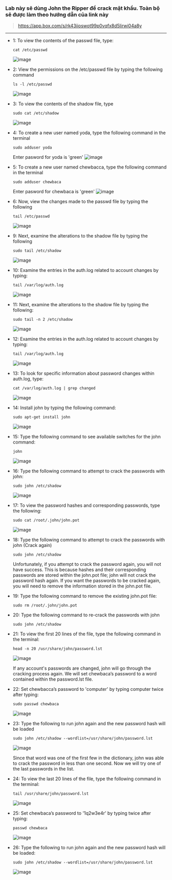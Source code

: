 ### Lab này sẽ dùng John the Ripper để crack mật khẩu. Toàn bộ sẽ được làm theo hướng dẫn của link này

> https://app.box.com/s/rk43iioswot99p0vqfx8d5lirwi04a8y
***
* 1: To view the contents of the passwd file, type:
  ```
  cat /etc/passwd
  ```
  ![image](https://github.com/user-attachments/assets/5199f26a-4beb-4f17-9369-b985bff04276)

* 2: View the permissions on the /etc/passwd file by typing the following command
  ```
  ls -l /etc/passwd
  ```
  ![image](https://github.com/user-attachments/assets/8efa3ef5-f0df-4aae-a46a-7b7a5c398582)

* 3: To view the contents of the shadow file, type
  ```
  sudo cat /etc/shadow
  ```
  ![image](https://github.com/user-attachments/assets/643a77de-107b-4e32-9b27-c9337ef13997)

* 4: To create a new user named yoda, type the following command in the terminal
  ```
  sudo adduser yoda
  ```
  Enter pasword for yoda is 'green'
  ![image](https://github.com/user-attachments/assets/388b71a1-2716-4289-af24-d5fe7011bd06)

* 5: To create a new user named chewbacca, type the following command in the terminal
  ```
  sudo adduser chewbaca
  ```
  Enter pasword for chewbaca is 'green'
  ![image](https://github.com/user-attachments/assets/d0a774a9-f551-48b9-b8f6-ae517a32a0b3)

* 6: Now, view the changes made to the passwd file by typing the following
  ```
  tail /etc/passwd 
  ```
  ![image](https://github.com/user-attachments/assets/ba59ae2f-4732-41f6-9668-25f375937bb5)

* 9: Next, examine the alterations to the shadow file by typing the following
  ```
  sudo tail /etc/shadow
  ```
  ![image](https://github.com/user-attachments/assets/62b21922-5844-412a-be60-ae5e819d46f3)

* 10: Examine the entries in the auth.log related to account changes by typing:
  ```
  tail /var/log/auth.log
  ```
  ![image](https://github.com/user-attachments/assets/263ef358-7d57-4a7c-a421-3ce193cdac21)

* 11: Next, examine the alterations to the shadow file by typing the following:
  ```
  sudo tail -n 2 /etc/shadow 
  ```
  ![image](https://github.com/user-attachments/assets/0787a669-d5dc-4a05-ad81-11eb4e4e9846)

* 12: Examine the entries in the auth.log related to account changes by typing:
  ```
  tail /var/log/auth.log
  ```
  ![image](https://github.com/user-attachments/assets/941383a1-fec5-479e-b345-2bae632d67e2)

* 13: To look for specific information about password changes within auth.log, type:
  ```
  cat /var/log/auth.log | grep changed
  ```
  ![image](https://github.com/user-attachments/assets/0edfc3b8-c404-4b67-8f2a-8c23102e2457)

* 14: Install john by typing the following command:
  ```
  sudo apt-get install john
  ```
  ![image](https://github.com/user-attachments/assets/0c98aedb-a8f3-45f4-a3eb-a5f48162fcba)

* 15: Type the following command to see available switches for the john command:
  ```
  john
  ```
  ![image](https://github.com/user-attachments/assets/bbb90557-404a-45c0-ab45-b8d8cf0c7d7f)

* 16: Type the following command to attempt to crack the passwords with john:
  ```
  sudo john /etc/shadow 
  ```
  ![image](https://github.com/user-attachments/assets/cd541b8e-b704-4e3b-93ea-f62abbd1670e)

* 17: To view the password hashes and corresponding passwords, type the following:
  ```
  sudo cat /root/.john/john.pot
  ```
  ![image](https://github.com/user-attachments/assets/9d231e63-4977-4e56-81a9-504357be952c)

* 18: Type the following command to attempt to crack the passwords with john (Crack again)
  ```
  sudo john /etc/shadow 
  ```
  Unfortunately, if you attempt to crack the password again, you will not have success. 
  This is because hashes and their corresponding passwords are stored within the john.pot file;
john will not crack the password hash again. If you want the passwords to be cracked again,
you will need to remove the information stored in the john.pot file. 
* 19: Type the following command to remove the existing john.pot file:
  ```
  sudo rm /root/.john/john.pot
  ```
* 20: Type the following command to re-crack the passwords with john
  ```
  sudo john /etc/shadow
  ```
* 21: To view the first 20 lines of the file, type the following command in the terminal:
  ```
  head -n 20 /usr/share/john/password.lst 
  ```
  ![image](https://github.com/user-attachments/assets/f24ecb02-50bf-4e3f-a390-c42d472b5e83)

  If any account's passwords are changed, john will go through the cracking process again. We
will set chewbaca’s password to a word contained within the password.lst file. 
* 22: Set chewbacca’s password to 'computer' by typing computer twice after typing:
  ```
  sudo passwd chewbaca
  ```
  ![image](https://github.com/user-attachments/assets/febcce5d-5a9b-4e03-be4c-07a536defe4a)

* 23: Type the following to run john again and the new password hash will be loaded
  ```
  sudo john /etc/shadow --wordlist=/usr/share/john/password.lst 
  ```
  ![image](https://github.com/user-attachments/assets/d9e99e81-9938-4272-9abe-3f54b5aa32d6)

  Since that word was one of the first few in the dictionary, john was able to crack the password in less than one second. Now we will try one of the last passwords in the list. 
* 24: To view the last 20 lines of the file, type the following command in the terminal:
  ```
  tail /usr/share/john/password.lst
  ```
  ![image](https://github.com/user-attachments/assets/a4e3e364-d3da-4482-a396-dc01f255dbb6)

* 25: Set chewbaca’s password to '1q2w3e4r' by typing twice after typing:
  ```
  passwd chewbaca
  ```
  ![image](https://github.com/user-attachments/assets/d1e0f861-a429-4e13-8ea6-c8697da66745)

* 26: Type the following to run john again and the new password hash will be loaded:
  ```
  sudo john /etc/shadow --wordlist=/usr/share/john/password.lst 
  ```
  ![image](https://github.com/user-attachments/assets/a015af99-0a36-4ff8-b44e-b7e97cd00b78)

